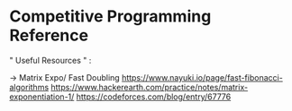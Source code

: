 # Competitive Programming Reference

" Useful Resources " :

-> Matrix Expo/ Fast Doubling
https://www.nayuki.io/page/fast-fibonacci-algorithms
https://www.hackerearth.com/practice/notes/matrix-exponentiation-1/
https://codeforces.com/blog/entry/67776
